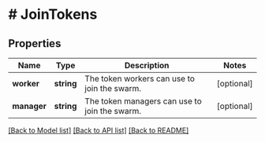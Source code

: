 # # JoinTokens

## Properties

Name | Type | Description | Notes
------------ | ------------- | ------------- | -------------
**worker** | **string** | The token workers can use to join the swarm. | [optional] 
**manager** | **string** | The token managers can use to join the swarm. | [optional] 

[[Back to Model list]](../../README.md#documentation-for-models) [[Back to API list]](../../README.md#documentation-for-api-endpoints) [[Back to README]](../../README.md)


